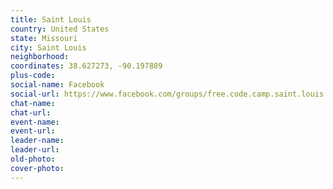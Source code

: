 ```yaml
---
title: Saint Louis
country: United States
state: Missouri
city: Saint Louis
neighborhood: 
coordinates: 38.627273, -90.197889
plus-code:
social-name: Facebook
social-url: https://www.facebook.com/groups/free.code.camp.saint.louis
chat-name:
chat-url:
event-name:
event-url:
leader-name:
leader-url:
old-photo: 
cover-photo:
---
```


